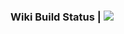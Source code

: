 ### Wiki Build Status | [![](https://travis-ci.org/MindustryGame/wiki.svg?branch=master)](https://travis-ci.org/MindustryGame/wiki)